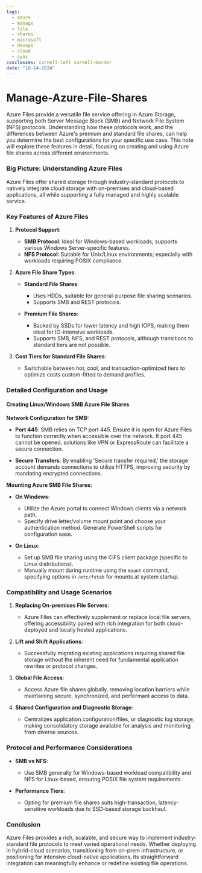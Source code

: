 ```yaml
---
tags:
  - azure
  - manage
  - file
  - shares
  - microsoft
  - devops
  - cloud
  - sync
cssclasses: cornell-left cornell-border
date: "10-14-2024"
---
```


# Manage-Azure-File-Shares

Azure Files provide a versatile file service offering in Azure Storage, supporting both Server Message Block (SMB) and Network File System (NFS) protocols. Understanding how these protocols work, and the differences between Azure's premium and standard file shares, can help you determine the best configurations for your specific use case. This note will explore these features in detail, focusing on creating and using Azure file shares across different environments.

### Big Picture: Understanding Azure Files

Azure Files offer shared storage through industry-standard protocols to natively integrate cloud storage with on-premises and cloud-based applications, all while supporting a fully managed and highly scalable service.

### Key Features of Azure Files

1. **Protocol Support**:
   - **SMB Protocol**: Ideal for Windows-based workloads; supports various Windows Server-specific features.
   - **NFS Protocol**: Suitable for Unix/Linux environments; especially with workloads requiring POSIX compliance.

2. **Azure File Share Types**:
   - **Standard File Shares**:
     - Uses HDDs, suitable for general-purpose file sharing scenarios.
     - Supports SMB and REST protocols.

   - **Premium File Shares**:
     - Backed by SSDs for lower latency and high IOPS, making them ideal for IO-intensive workloads.
     - Supports SMB, NFS, and REST protocols, although transitions to standard tiers are not possible.

3. **Cost Tiers for Standard File Shares**:
   - Switchable between hot, cool, and transaction-optimized tiers to optimize costs custom-fitted to demand profiles.

### Detailed Configuration and Usage

#### Creating Linux/Windows SMB Azure File Shares

**Network Configuration for SMB:**

- **Port 445**: SMB relies on TCP port 445. Ensure it is open for Azure Files to function correctly when accessible over the network. If port 445 cannot be opened, solutions like VPN or ExpressRoute can facilitate a secure connection.

- **Secure Transfers**: By enabling 'Secure transfer required,' the storage account demands connections to utilize HTTPS, improving security by mandating encrypted connections.

**Mounting Azure SMB File Shares:**

- **On Windows**:
  - Utilize the Azure portal to connect Windows clients via a network path.
  - Specify drive letter/volume mount point and choose your authentication method. Generate PowerShell scripts for configuration ease.

- **On Linux**:
  - Set up SMB file sharing using the CIFS client package (specific to Linux distributions).
  - Manually mount during runtime using the `mount` command, specifying options in `/etc/fstab` for mounts at system startup.

### Compatibility and Usage Scenarios

1. **Replacing On-premises File Servers**:
   - Azure Files can effectively supplement or replace local file servers, offering accessibility paired with rich integration for both cloud-deployed and locally hosted applications.

2. **Lift and Shift Applications**:
   - Successfully migrating existing applications requiring shared file storage without the inherent need for fundamental application rewrites or protocol changes.

3. **Global File Access**:
   - Access Azure file shares globally, removing location barriers while maintaining secure, synchronized, and performant access to data.

4. **Shared Configuration and Diagnostic Storage**:
   - Centralizes application configuration/files, or diagnostic log storage, making consolidatory storage available for analysis and monitoring from diverse sources.

### Protocol and Performance Considerations

- **SMB vs NFS**:
  - Use SMB generally for Windows-based workload compatibility and NFS for Linux-based, ensuring POSIX file system requirements.
  
- **Performance Tiers**:
  - Opting for premium file shares suits high-transaction, latency-sensitive workloads due to SSD-based storage backhaul.

### Conclusion

Azure Files provides a rich, scalable, and secure way to implement industry-standard file protocols to meet varied operational needs. Whether deploying in hybrid-cloud scenarios, transitioning from on-prem infrastructure, or positioning for intensive cloud-native applications, its straightforward integration can meaningfully enhance or redefine existing file operations.
